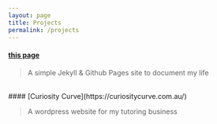 ```yaml
---
layout: page
title: Projects
permalink: /projects
---
```


#### [this page](https://github.com/kush-singhy/kush-singhy.github.io)

> A simple Jekyll & Github Pages site to document my life

<br>
#### [Curiosity Curve](https://curiositycurve.com.au/)

> A wordpress website for my tutoring business
